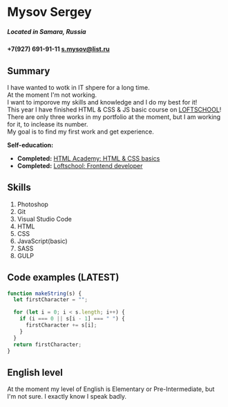 # Mysov Sergey

##### Located in **Samara, Russia**

**+7(927) 691-91-11
[s.mysov@list.ru](mailto:s.mysov@list.ru)**

## Summary

I have wanted to wotk in IT shpere for a long time.  
At the moment I'm not working.  
I want to imporove my skills and knowledge and I do my best for it!  
This year I have finished HTML & CSS & JS basic course on [LOFTSCHOOL](https://loftschool.com/)!  
There are only three works in my portfolio at the moment, but I am working for it, to inclease its number.  
My goal is to find my first work and get experience.

**Self-education:**

- **Completed:** [HTML Academy: HTML & CSS basics](https://htmlacademy.ru/intensive/htmlcss)
- **Completed:** [Loftschool: Frontend developer](https://loftschool.com/professions/frontend-developer)

## Skills

1.  Photoshop
2.  Git
3.  Visual Studio Code
4.  HTML
5.  CSS
6.  JavaScript(basic)
7.  SASS
8.  GULP

## Code examples (LATEST)

```javascript
function makeString(s) {
  let firstCharacter = "";

  for (let i = 0; i < s.length; i++) {
    if (i === 0 || s[i - 1] === " ") {
      firstCharacter += s[i];
    }
  }
  return firstCharacter;
}
```

## English level

At the moment my level of English is Elementary or Pre-Intermediate, but I'm not sure.
I exactly know I speak badly.
